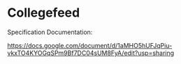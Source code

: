 Collegefeed
===========

Specification Documentation:

https://docs.google.com/document/d/1aMHO5hUFJqPiu-vkxTO4KYOGqSPm9Bf7DC04sUM8FyA/edit?usp=sharing
